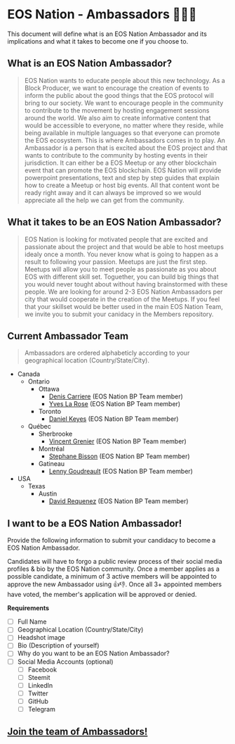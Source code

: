 # EOS Nation - Ambassadors 👨‍👧‍👦

This document will define what is an EOS Nation Ambassador and its implications and what it takes to become one if you choose to.

## What is an EOS Nation Ambassador?

> EOS Nation wants to educate people about this new technology. As a Block Producer, we want to encourage the creation of events to inform the public about the good things that the EOS protocol will bring to our society. We want to encourage people in the community to contribute to the movement by hosting engagement sessions around the world. We also aim to create informative content that would be accessible to everyone, no matter where they reside, while being available in multiple languages so that everyone can promote the EOS ecosystem. This is where Ambassadors comes in to play. An Ambassador is a person that is excited about the EOS project and that wants to contribute to the community by hosting events in their jurisdiction. It can either be a EOS Meetup or any other blockchain event that can promote the EOS blockchain. EOS Nation will provide powerpoint presentations, text and step by step guides that explain how to create a Meetup or host big events. All that content wont be ready right away and it can always be improved so we would appreciate all the help we can get from the community.

## What it takes to be an EOS Nation Ambassador?

>EOS Nation is looking for motivated people that are excited and passionate about the project and that would be able to host meetups idealy once a month. You never know what is going to happen as a result to following your passion. Meetups are just the first step.
Meetups will allow you to meet people as passionate as you about EOS with different skill set. Toguether, you can build big things that you would never tought about without having brainstormed with these people. We are looking for around 2-3 EOS Nation Ambassadors per city that would cooperate in the creation of the Meetups. If you feel that your skillset would be better used in the main EOS Nation Team, we invite you to submit your canidacy in the Members repository. 
 
## Current Ambassador Team

> Ambassadors are ordered alphabeticly according to your geographical location (Country/State/City).

- Canada
  - Ontario
    - Ottawa
      - [Denis Carriere](members.md#denis-carriere) (EOS Nation BP Team member)
      - [Yves La Rose](members.md#yves-la-rose) (EOS Nation BP Team member)
    - Toronto
      - [Daniel Keyes](members.md#daniel-keyes) (EOS Nation BP Team member)
  - Québec
    - Sherbrooke
      - [Vincent Grenier](members.md#vincent-grenier) (EOS Nation BP Team member)
    - Montréal
      - [Stephane Bisson](members.md#stephane-bisson) (EOS Nation BP Team member)
    - Gatineau 
      - [Lenny Goudreault](members.md#lenny-goudreault) (EOS Nation BP Team member)
- USA
  - Texas
    - Austin
      - [David Requenez](members.md#david-requenez) (EOS Nation BP Team member)


## I want to be a EOS Nation Ambassador!

Provide the following information to submit your candidacy to become a EOS Nation Ambassador.

Candidates will have to forgo a public review process of their social media profiles & bio by the EOS Nation community. Once a member applies as a possible candidate, a minimum of 3 active members will be appointed to approve the new Ambassador using 👍👎. Once all 3+ appointed members have voted, the member's application will be approved or denied.

**Requirements**

- [ ] Full Name
- [ ] Geographical Location (Country/State/City)
- [ ] Headshot image
- [ ] Bio (Description of yourself)
- [ ] Why do you want to be an EOS Nation Ambassador?
- [ ] Social Media Accounts (optional)
  - [ ] Facebook
  - [ ] Steemit
  - [ ] LinkedIn
  - [ ] Twitter
  - [ ] GitHub
  - [ ] Telegram
  
## **[Join the team of Ambassadors!](https://github.com/EOS-Nation/Ambassadors/issues/new)**
